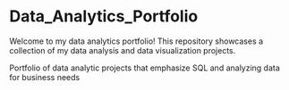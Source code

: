 # Data_Analytics_Portfolio

Welcome to my data analytics portfolio! This repository showcases a collection of my data analysis and data visualization projects.

Portfolio of data analytic projects that emphasize SQL and analyzing data for business needs
